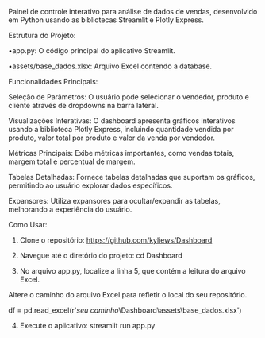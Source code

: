 Painel de controle interativo para análise de dados de vendas, desenvolvido em Python usando as bibliotecas Streamlit e Plotly Express.

Estrutura do Projeto:

•app.py: O código principal do aplicativo Streamlit.

•assets/base_dados.xlsx: Arquivo Excel contendo a database.

Funcionalidades Principais:

Seleção de Parâmetros:
O usuário pode selecionar o vendedor, produto e cliente através de dropdowns na barra lateral.

Visualizações Interativas:
O dashboard apresenta gráficos interativos usando a biblioteca Plotly Express, incluindo quantidade vendida por produto, valor total por produto e valor da venda por vendedor.

Métricas Principais:
Exibe métricas importantes, como vendas totais, margem total e percentual de margem.

Tabelas Detalhadas:
Fornece tabelas detalhadas que suportam os gráficos, permitindo ao usuário explorar dados específicos.

Expansores:
Utiliza expansores para ocultar/expandir as tabelas, melhorando a experiência do usuário.

Como Usar:

1. Clone o repositório:
https://github.com/kyliews/Dashboard

2. Navegue até o diretório do projeto:
cd Dashboard

3. No arquivo app.py, localize a linha 5, que contém a leitura do arquivo Excel.

Altere o caminho do arquivo Excel para refletir o local do seu repositório.

df = pd.read_excel(r'*seu caminho*\Dashboard\assets\base_dados.xlsx')

4. Execute o aplicativo:
streamlit run app.py

